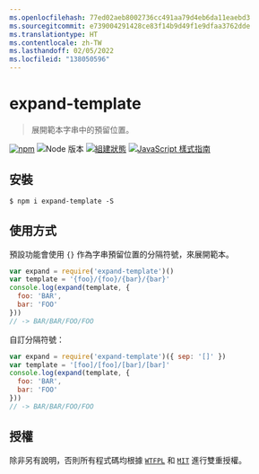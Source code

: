 ```yaml
---
ms.openlocfilehash: 77ed02aeb8002736cc491aa79d4eb6da11eaebd3
ms.sourcegitcommit: e739004291428ce83f14b9d49f1e9dfaa3762dde
ms.translationtype: HT
ms.contentlocale: zh-TW
ms.lasthandoff: 02/05/2022
ms.locfileid: "138050596"
---
```

# <a name="expand-template"></a>expand-template

> 展開範本字串中的預留位置。

[![npm](https://img.shields.io/npm/v/expand-template.svg)](https://www.npmjs.com/package/expand-template)
![Node 版本](https://img.shields.io/node/v/expand-template.svg)
[![組建狀態](https://travis-ci.org/ralphtheninja/expand-template.svg?branch=master)](https://travis-ci.org/ralphtheninja/expand-template)
[![JavaScript 樣式指南](https://img.shields.io/badge/code_style-standard-brightgreen.svg)](https://standardjs.com)

## <a name="install"></a>安裝

```
$ npm i expand-template -S
```

## <a name="usage"></a>使用方式

預設功能會使用 `{}` 作為字串預留位置的分隔符號，來展開範本。

```js
var expand = require('expand-template')()
var template = '{foo}/{foo}/{bar}/{bar}'
console.log(expand(template, {
  foo: 'BAR',
  bar: 'FOO'
}))
// -> BAR/BAR/FOO/FOO
```

自訂分隔符號：

```js
var expand = require('expand-template')({ sep: '[]' })
var template = '[foo]/[foo]/[bar]/[bar]'
console.log(expand(template, {
  foo: 'BAR',
  bar: 'FOO'
}))
// -> BAR/BAR/FOO/FOO
```

## <a name="license"></a>授權
除非另有說明，否則所有程式碼均根據 [`WTFPL`](http://www.wtfpl.net/txt/copying/) 和 [`MIT`](https://opensource.org/licenses/MIT) 進行雙重授權。
